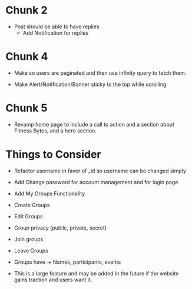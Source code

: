 # Chunk 2

* Post should be able to have replies
  * Add Notification for replies

# Chunk 4

* Make so users are paginated and then use infinity query to fetch them.

* Make Alert/Notification/Banner sticky to the top while scrolling

# Chunk 5

* Revamp home page to include a call to action and a section about Fitness Bytes, and a hero section.

# Things to Consider

* Refactor username in favor of _id so username can be changed simply
* Add Change password for account management and for login page
* Add My Groups Functionality

* Create Groups
* Edit Groups
* Group privacy (public, private, secret)
* Join groups
* Leave Groups
* Groups have -> Names, participants, events
* This is a large feature and may be added in the future if the website gains traction and users want it.
